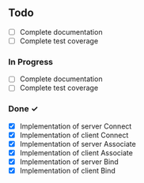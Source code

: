 ## Todo

- [ ] Complete documentation
- [ ] Complete test coverage

### In Progress

- [ ] Complete documentation
- [ ] Complete test coverage

### Done ✓

- [x] Implementation of server Connect
- [x] Implementation of client Connect
- [x] Implementation of server Associate
- [x] Implementation of client Associate
- [x] Implementation of server Bind
- [x] Implementation of client Bind
